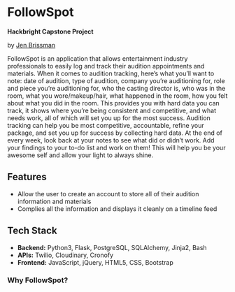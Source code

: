 # FollowSpot

**Hackbright Capstone Project**

by [Jen Brissman](https://www.linkedin.com/in/jenbrissman/)

FollowSpot is an application that allows entertainment industry professionals to easily log and track their audition appointments and materials. 
When it comes to audition tracking, here’s what you’ll want to note: date of audition, type of audition, company you’re auditioning for, role and piece you’re auditioning for, who the casting director is, who was in the room, what you wore/makeup/hair, what happened in the room, how you felt about what you did in the room. This provides you with hard data you can track, it shows where you’re being consistent and competitive, and what needs work, all of which will set you up for the most success. Audition tracking can help you be most competitive, accountable, refine your package, and set you up for success by collecting hard data. At the end of every week, look back at your notes to see what did or didn’t work. Add your findings to your to-do list and work on them! This will help you be your awesome self and allow your light to always shine.

## Features
- Allow the user to create an account to store all of their audition information and materials
- Complies all the information and displays it cleanly on a timeline feed

## Tech Stack
- **Backend:** Python3, Flask, PostgreSQL, SQLAlchemy, Jinja2, Bash
- **APIs:** Twilio, Cloudinary, Cronofy
- **Frontend:** JavaScript, jQuery, HTML5, CSS, Bootstrap

### Why FollowSpot?


